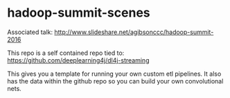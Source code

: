 # hadoop-summit-scenes

Associated talk:
http://www.slideshare.net/agibsonccc/hadoop-summit-2016

This repo is a self contained repo tied to:
https://github.com/deeplearning4j/dl4j-streaming

This gives you a template for running your own custom etl pipelines. It also has the data within the github repo so you can build your own convolutional nets.

